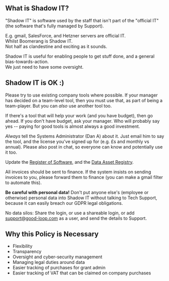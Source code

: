 
## What is Shadow IT?

"Shadow IT" is software used by the staff that isn't part of the "official IT" (the software that's fully managed by Support).   

E.g. gmail, SalesForce, and Hetzner servers are official IT.   
Whilst Boomerang is Shadow IT.   
Not half as clandestine and exciting as it sounds.

Shadow IT is useful for enabling people to get stuff done, and a general bias-towards-action.   
We just need to have some oversight.

## Shadow IT is OK :)    

Please try to use existing company tools where possible. 
If your manager has decided on a team-level tool, then you must use that, as part of being a team-player. 
But you can _also_ use another tool too. 

If there's a tool that will help your work (and you have budget), then go ahead. If you don't have budget, ask your manager. 
Who will probably say yes -- paying for good tools is almost always a good investment. 

*Always* tell the Systems Administrator (Dan A) about it. Just email him to say the tool, and the license you've signed up for (e.g. £s and monthly vs annual). Please also post in chat, so everyone can know and potentially use it too.

Update the [Register of Software](), and the [Data Asset Registry]().

All invoices should be sent to finance. If the system insists on sending invoices to you, please forward them to finance
(you can make a gmail filter to automate this).

**Be careful with personal data!** Don't put anyone else's (employee or otherwise) personal data into Shadow IT without talking to Tech Support, because it can easily breach our GDPR legal obligations.

No data silos: Share the login, or use a shareable login, or add support@good-loop.com as a user, and send the details to Support.

##  Why this Policy is Necessary

* Flexibility
* Transparency 
* Oversight and cyber-security management
* Managing legal duties around data
* Easier tracking of purchases for grant admin
* Easier tracking of VAT that can be claimed on company purchases
